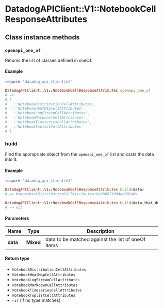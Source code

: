# DatadogAPIClient::V1::NotebookCellResponseAttributes

## Class instance methods

### `openapi_one_of`

Returns the list of classes defined in oneOf.

#### Example

```ruby
require 'datadog_api_client/v1'

DatadogAPIClient::V1::NotebookCellResponseAttributes.openapi_one_of
# =>
# [
#   :'NotebookDistributionCellAttributes',
#   :'NotebookHeatMapCellAttributes',
#   :'NotebookLogStreamCellAttributes',
#   :'NotebookMarkdownCellAttributes',
#   :'NotebookTimeseriesCellAttributes',
#   :'NotebookToplistCellAttributes'
# ]
```

### build

Find the appropriate object from the `openapi_one_of` list and casts the data into it.

#### Example

```ruby
require 'datadog_api_client/v1'

DatadogAPIClient::V1::NotebookCellResponseAttributes.build(data)
# => #<NotebookDistributionCellAttributes:0x00007fdd4aab02a0>

DatadogAPIClient::V1::NotebookCellResponseAttributes.build(data_that_doesnt_match)
# => nil
```

#### Parameters

| Name | Type | Description |
| ---- | ---- | ----------- |
| **data** | **Mixed** | data to be matched against the list of oneOf items |

#### Return type

- `NotebookDistributionCellAttributes`
- `NotebookHeatMapCellAttributes`
- `NotebookLogStreamCellAttributes`
- `NotebookMarkdownCellAttributes`
- `NotebookTimeseriesCellAttributes`
- `NotebookToplistCellAttributes`
- `nil` (if no type matches)

